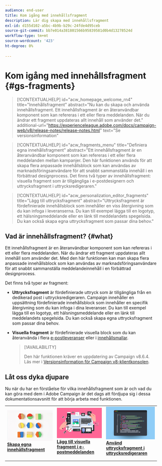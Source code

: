 ```yaml
---
audience: end-user
title: Kom igång med innehållsfragment
description: Lär dig skapa med innehållsfragment
exl-id: d155d102-a5bc-4b9b-b29c-24fde4d95ceb
source-git-commit: bb7e014a381801566b95839581d0b4d13278524d
workflow-type: tm+mt
source-wordcount: '423'
ht-degree: 0%

---
```


# Kom igång med innehållsfragment {#gs-fragments}

>[!CONTEXTUALHELP]
>id="acw_homepage_welcome_rn4"
>title="Innehållsfragment"
>abstract="Nu kan du skapa och använda innehållsfragment. Ett innehållsfragment är en återanvändbar komponent som kan refereras i ett eller flera meddelanden. När du ändrar ett fragment uppdateras allt innehåll som använder det."
>additional-url="https://experienceleague.adobe.com/docs/campaign-web/v8/release-notes/release-notes.html" text="Se versionsinformation"

>[!CONTEXTUALHELP]
>id="acw_fragments_menu"
>title="Definiera egna innehållsfragment"
>abstract="Ett innehållsfragment är en återanvändbar komponent som kan refereras i ett eller flera meddelanden mellan kampanjer. Den här funktionen används för att skapa flera anpassade innehållsblock som kan användas av marknadsföringsanvändare för att snabbt sammanställa innehåll i en förbättrad designprocess. Det finns två typer av innehållsfragment: visuella fragment som är tillgängliga i e-postdesignern och uttrycksfragment i uttrycksredigeraren."

>[!CONTEXTUALHELP]
>id="acw_personalization_editor_fragments"
>title="Lägg till uttrycksfragment"
>abstract="Uttrycksfragment är fördefinierade innehållsblock som innehåller en viss återgivning som du kan infoga i leveranserna. Du kan till exempel lägga till en logotyp, ett hälsningsmeddelande eller en länk till meddelandets spegelsida. Du kan också skapa egna uttrycksfragment som passar dina behov."

## Vad är innehållsfragment? {#what}

Ett innehållsfragment är en återanvändbar komponent som kan refereras i ett eller flera meddelanden. När du ändrar ett fragment uppdateras allt innehåll som använder det. Med den här funktionen kan man skapa flera anpassade innehållsblock som kan användas av marknadsföringsanvändare för att snabbt sammanställa meddelandeinnehåll i en förbättrad designprocess.

Det finns två typer av fragment:

* **Uttrycksfragment** är fördefinierade uttryck som är tillgängliga från en dedikerad post i uttrycksredigeraren. Campaign innehåller en uppsättning fördefinierade innehållsblock som innehåller en specifik återgivning som du kan infoga i dina leveranser. Du kan till exempel lägga till en logotyp, ett hälsningsmeddelande eller en länk till meddelandets spegelsida. Du kan också skapa egna uttrycksfragment som passar dina behov.

* **Visuella fragment** är fördefinierade visuella block som du kan återanvända i flera [e-postleveranser](../email/get-started-email-designer.md) eller i [innehållsmallar](../email/use-email-templates.md).

  >[!AVAILABILITY]
  >
  >Den här funktionen kräver en uppdatering av Campaign v8.6.4. Läs mer i [Versionsinformation för Campaign v8-klientkonsolen](https://experienceleague.adobe.com/en/docs/campaign/campaign-v8/releases/release-notes).

## Låt oss dyka djupare

Nu när du har en förståelse för vilka innehållsfragment som är och vad du kan göra med dem i Adobe Campaign är det dags att fördjupa sig i dessa dokumentationsavsnitt för att börja arbeta med funktionen.

<table style="table-layout:fixed"><tr style="border: 0;">
<td>
<a href="create-fragment.md">
<img alt="Skapa egna uttrycksfragment" src="assets/do-not-localize/create-fragment.png">
</a>
<div>
<a href="create-fragment.md"><strong>Skapa egna innehållsfragment</strong></a>
</div>
<p>
</td>
<td>
<a href="use-visual-fragments.md">
<img alt="Lägg till visuella fragment i e-postmeddelanden" src="assets/do-not-localize/visual.png">
</a>
<div><a href="use-visual-fragments.md"><strong>Lägg till visuella fragment i e-postmeddelanden</strong>
</div>
<p>
</td>
<td>
<a href="use-expression-fragments.md">
<img alt="Lägga till uttrycksfragment i uttrycksredigeraren" src="assets/do-not-localize/expression.png">
</a>
<div>
<a href="use-expression-fragments.md"><strong>Använd uttrycksfragment i uttrycksredigeraren</strong></a>
</div>
<p></td>
</tr></table>
